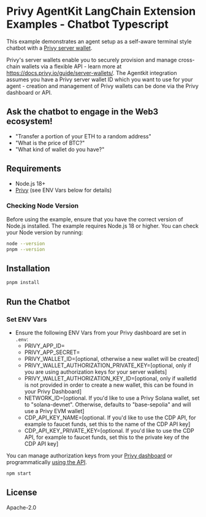 # Privy AgentKit LangChain Extension Examples - Chatbot Typescript

This example demonstrates an agent setup as a self-aware terminal style chatbot with a [Privy server wallet](https://docs.privy.io/guide/server-wallets/).

Privy's server wallets enable you to securely provision and manage cross-chain wallets via a flexible API - learn more at https://docs.privy.io/guide/server-wallets/. The Agentkit integration assumes you have a Privy server wallet ID which you want to use for your agent - creation and management of Privy wallets can be done via the Privy dashboard or API.

## Ask the chatbot to engage in the Web3 ecosystem!

- "Transfer a portion of your ETH to a random address"
- "What is the price of BTC?"
- "What kind of wallet do you have?"

## Requirements

- Node.js 18+
- [Privy](https://dashboard.privy.io/apps) (see ENV Vars below for details)

### Checking Node Version

Before using the example, ensure that you have the correct version of Node.js installed. The example requires Node.js 18 or higher. You can check your Node version by running:

```bash
node --version
pnpm --version
```

## Installation

```bash
pnpm install
```

## Run the Chatbot

### Set ENV Vars

- Ensure the following ENV Vars from your Privy dashboard are set in `.env`:
  - PRIVY_APP_ID=
  - PRIVY_APP_SECRET=
  - PRIVY_WALLET_ID=[optional, otherwise a new wallet will be created]
  - PRIVY_WALLET_AUTHORIZATION_PRIVATE_KEY=[optional, only if you are using authorization keys for your server wallets]
  - PRIVY_WALLET_AUTHORIZATION_KEY_ID=[optional, only if walletId is not provided in order to create a new wallet, this can be found in your Privy Dashboard]
  - NETWORK_ID=[optional. If you'd like to use a Privy Solana wallet, set to "solana-devnet". Otherwise, defaults to "base-sepolia" and will use a Privy EVM wallet]
  - CDP_API_KEY_NAME=[optional. If you'd like to use the CDP API, for example to faucet funds, set this to the name of the CDP API key]
  - CDP_API_KEY_PRIVATE_KEY=[optional. If you'd like to use the CDP API, for example to faucet funds, set this to the private key of the CDP API key]

You can manage authorization keys from your [Privy dashboard](https://dashboard.privy.io/account) or programmatically [using the API](https://docs.privy.io/guide/server-wallets/authorization/signatures).

```bash
npm start
```

## License

Apache-2.0
